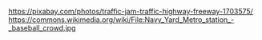 https://pixabay.com/photos/traffic-jam-traffic-highway-freeway-1703575/
https://commons.wikimedia.org/wiki/File:Navy_Yard_Metro_station_-_baseball_crowd.jpg
